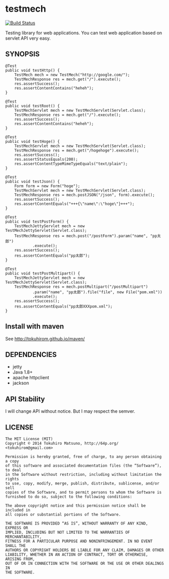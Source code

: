 # testmech

[![Build Status](https://travis-ci.org/tokuhirom/testmech.svg?branch=master)](https://travis-ci.org/tokuhirom/testmech)

Testing library for web applications. You can test web application based on servlet API very easy.

## SYNOPSIS

	@Test
	public void testHttp() {
		TestMech mech = new TestMech("http://google.com/");
		TestMechResponse res = mech.get("/").execute();
		res.assertSuccess();
		res.assertContentContains("heheh");
	}

	@Test
	public void testRoot() {
		TestMechServlet mech = new TestMechServlet(Servlet.class);
		TestMechResponse res = mech.get("/").execute();
		res.assertSuccess();
		res.assertContentContains("heheh");
	}

	@Test
	public void testHoge() {
		TestMechServlet mech = new TestMechServlet(Servlet.class);
		TestMechResponse res = mech.get("/hogehoge").execute();
		res.assertSuccess();
		res.assertStatusEquals(200);
		res.assertContentTypeMimeTypeEquals("text/plain");
	}

	@Test
	public void testJson() {
		Form form = new Form("hoge");
		TestMechServlet mech = new TestMechServlet(Servlet.class);
		TestMechResponse res = mech.postJSON("/json", form).execute();
		res.assertSuccess();
		res.assertContentEquals("+++{\"name\":\"hoge\"}+++");
	}

	@Test
	public void testPostForm() {
		TestMechJettyServlet mech = new TestMechJettyServlet(Servlet.class);
		TestMechResponse res = mech.post("/postForm").param("name", "pp太郎")
				.execute();
		res.assertSuccess();
		res.assertContentEquals("pp太郎");
	}

	@Test
	public void testPostMultipart() {
		TestMechJettyServlet mech = new TestMechJettyServlet(Servlet.class);
		TestMechResponse res = mech.postMultipart("/postMultipart")
				.param("name", "pp太郎").file("file", new File("pom.xml"))
				.execute();
		res.assertSuccess();
		res.assertContentEquals("pp太郎XXXpom.xml");
	}

## Install with maven

See http://tokuhirom.github.io/maven/

## DEPENDENCIES

  * jetty
  * Java 1.8+
  * apache httpclient
  * jackson

## API Stability

I will change API without notice. But I may respect the semver.

## LICENSE

    The MIT License (MIT)
    Copyright © 2014 Tokuhiro Matsuno, http://64p.org/ <tokuhirom@gmail.com>

    Permission is hereby granted, free of charge, to any person obtaining a copy
    of this software and associated documentation files (the “Software”), to deal
    in the Software without restriction, including without limitation the rights
    to use, copy, modify, merge, publish, distribute, sublicense, and/or sell
    copies of the Software, and to permit persons to whom the Software is
    furnished to do so, subject to the following conditions:

    The above copyright notice and this permission notice shall be included in
    all copies or substantial portions of the Software.

    THE SOFTWARE IS PROVIDED “AS IS”, WITHOUT WARRANTY OF ANY KIND, EXPRESS OR
    IMPLIED, INCLUDING BUT NOT LIMITED TO THE WARRANTIES OF MERCHANTABILITY,
    FITNESS FOR A PARTICULAR PURPOSE AND NONINFRINGEMENT. IN NO EVENT SHALL THE
    AUTHORS OR COPYRIGHT HOLDERS BE LIABLE FOR ANY CLAIM, DAMAGES OR OTHER
    LIABILITY, WHETHER IN AN ACTION OF CONTRACT, TORT OR OTHERWISE, ARISING FROM,
    OUT OF OR IN CONNECTION WITH THE SOFTWARE OR THE USE OR OTHER DEALINGS IN
    THE SOFTWARE.
